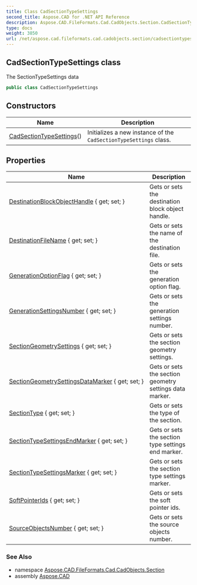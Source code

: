 ```yaml
---
title: Class CadSectionTypeSettings
second_title: Aspose.CAD for .NET API Reference
description: Aspose.CAD.FileFormats.Cad.CadObjects.Section.CadSectionTypeSettings class. The SectionTypeSettings data
type: docs
weight: 3850
url: /net/aspose.cad.fileformats.cad.cadobjects.section/cadsectiontypesettings/
---
```

## CadSectionTypeSettings class

The SectionTypeSettings data

```csharp
public class CadSectionTypeSettings
```

## Constructors

| Name | Description |
| --- | --- |
| [CadSectionTypeSettings](cadsectiontypesettings/)() | Initializes a new instance of the `CadSectionTypeSettings` class. |

## Properties

| Name | Description |
| --- | --- |
| [DestinationBlockObjectHandle](../../aspose.cad.fileformats.cad.cadobjects.section/cadsectiontypesettings/destinationblockobjecthandle/) { get; set; } | Gets or sets the destination block object handle. |
| [DestinationFileName](../../aspose.cad.fileformats.cad.cadobjects.section/cadsectiontypesettings/destinationfilename/) { get; set; } | Gets or sets the name of the destination file. |
| [GenerationOptionFlag](../../aspose.cad.fileformats.cad.cadobjects.section/cadsectiontypesettings/generationoptionflag/) { get; set; } | Gets or sets the generation option flag. |
| [GenerationSettingsNumber](../../aspose.cad.fileformats.cad.cadobjects.section/cadsectiontypesettings/generationsettingsnumber/) { get; set; } | Gets or sets the generation settings number. |
| [SectionGeometrySettings](../../aspose.cad.fileformats.cad.cadobjects.section/cadsectiontypesettings/sectiongeometrysettings/) { get; set; } | Gets or sets the section geometry settings. |
| [SectionGeometrySettingsDataMarker](../../aspose.cad.fileformats.cad.cadobjects.section/cadsectiontypesettings/sectiongeometrysettingsdatamarker/) { get; set; } | Gets or sets the section geometry settings data marker. |
| [SectionType](../../aspose.cad.fileformats.cad.cadobjects.section/cadsectiontypesettings/sectiontype/) { get; set; } | Gets or sets the type of the section. |
| [SectionTypeSettingsEndMarker](../../aspose.cad.fileformats.cad.cadobjects.section/cadsectiontypesettings/sectiontypesettingsendmarker/) { get; set; } | Gets or sets the section type settings end marker. |
| [SectionTypeSettingsMarker](../../aspose.cad.fileformats.cad.cadobjects.section/cadsectiontypesettings/sectiontypesettingsmarker/) { get; set; } | Gets or sets the section type settings marker. |
| [SoftPointerIds](../../aspose.cad.fileformats.cad.cadobjects.section/cadsectiontypesettings/softpointerids/) { get; set; } | Gets or sets the soft pointer ids. |
| [SourceObjectsNumber](../../aspose.cad.fileformats.cad.cadobjects.section/cadsectiontypesettings/sourceobjectsnumber/) { get; set; } | Gets or sets the source objects number. |

### See Also

* namespace [Aspose.CAD.FileFormats.Cad.CadObjects.Section](../../aspose.cad.fileformats.cad.cadobjects.section/)
* assembly [Aspose.CAD](../../)


